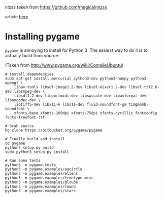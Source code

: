 nlzss taken from https://github.com/magical/nlzss

article [here](https://medium.com/@mmmulani/creating-a-game-size-world-map-of-pok%C3%A9mon-fire-red-614da729476a#.1ruzb9nwl)

# Installing pygame

`pygame` is annoying to install for Python 3.
The easiest way to do it is to actually build from source:

(Taken from http://www.pygame.org/wiki/CompileUbuntu)
```
# install dependencies
sudo apt-get install mercurial python3-dev python3-numpy python3-opengl \
    libav-tools libsdl-image1.2-dev libsdl-mixer1.2-dev libsdl-ttf2.0-dev libsmpeg-dev \
    libsdl1.2-dev libportmidi-dev libswscale-dev libavformat-dev libavcodec-dev \
    libtiff5-dev libx11-6 libx11-dev fluid-soundfont-gm timgm6mb-soundfont \
    xfonts-base xfonts-100dpi xfonts-75dpi xfonts-cyrillic fontconfig fonts-freefont-ttf
 
# Grab source
hg clone https://bitbucket.org/pygame/pygame
 
# Finally build and install
cd pygame
python3 setup.py build
sudo python3 setup.py install
 
# Run some tests
python3 -m pygame.tests
python3 -m pygame.examples/aacircle
python3 -m pygame.examples/aliens
python3 -m pygame.examples/freetype_misc
python3 -m pygame.examples/glcube
python3 -m pygame.examples/sound
python3 -m pygame.examples/stars
```

